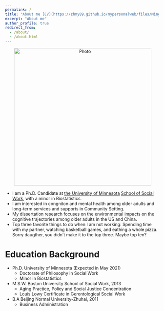 ```yaml
---
permalink: /
title: "About me [CV](https://zhmy89.github.io/mypersonalweb/files/Mingyang_CV_02_10_2020.pdf)"
excerpt: "About me"
author_profile: true
redirect_from: 
  - /about/
  - /about.html
---
```


<p align="center">
  <img src="https://github.com/zhmy89/mypersonalweb/blob/master/images/yini-161.jpg?raw=true" alt="Photo" style="width: 450px;"/> 
</p>

* I am a Ph.D. Candidate at [the University of Minnesota](https://www.umn.edu/) [School of Social Work](https://www.cehd.umn.edu/ssw/), with a minor in Biostatistics. 
* I am interested in congniton and mental health among older adults and long-term services and supports in Community Setting.
* My dissertation research focuses on the environmental impacts on the cognitive trajectories among older adults in the US and China. 
* Top three favorite things to do when I am not working: Spending time with my partner, watching basketball games, and eathing a whole pizza. Sorry daugther, you didn't make it to the top three. Maybe top ten?

# Education Background

* Ph.D. University of Minnesota (Expected in May 2021)
  * Doctorate of Philosophy in Social Work
  * Minor in Biostatistics
* M.S.W. Boston University School of Social Work, 2013
  * Aging Practice, Policy and Social Justice Concentration
  * Louis Lowy Certificate in Gerontological Social Work
* B.A Beijing Normal University-Zhuhai, 2011
  * Business Administration

